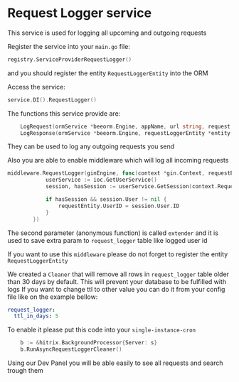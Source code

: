 # Request Logger service

This service is used for logging all upcoming and outgoing requests

Register the service into your `main.go` file:
```go
registry.ServiceProviderRequestLogger()
```
and you should register the entity `RequestLoggerEntity` into the ORM

Access the service:
```go
service.DI().RequestLogger()
```

The functions this service provide are:
```go
	LogRequest(ormService *beeorm.Engine, appName, url string, request *http.Request, contentType string) *entity.RequestLoggerEntity
    LogResponse(ormService *beeorm.Engine, requestLoggerEntity *entity.RequestLoggerEntity, responseBody []byte, status int)
```
They can be used to log any outgoing requests you send

Also you are able to enable middleware which will log all incoming requests

```go
middleware.RequestLogger(ginEngine, func(context *gin.Context, requestEntity *entity.RequestLoggerEntity) {
			userService := ioc.GetUserService()
			session, hasSession := userService.GetSession(context.Request.Context())

			if hasSession && session.User != nil {
				requestEntity.UserID = session.User.ID
			}
		})
```

The second parameter (anonymous function) is called `extender` and it is used to save extra param to `request_logger` table like logged user id

If you want to use this `middleware` please do not forget to register the entity `RequestLoggerEntity`

We created a `Cleaner` that will remove all rows in `request_logger` table older than 30 days by default. This will prevent your database to be fulfilled with logs
If you want to change ttl to other value you can do it from your config file like on the example bellow:

```yaml
request_logger:
  ttl_in_days: 5
```
To enable it please put this code into your `single-instance-cron`

```go
    b := &hitrix.BackgroundProcessor{Server: s}
    b.RunAsyncRequestLoggerCleaner()
```

Using our Dev Panel you will be able easily to see all requests and search trough them
